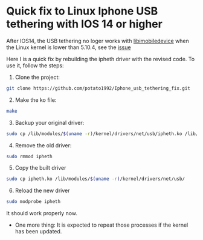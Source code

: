 # Quick fix to Linux Iphone USB tethering with IOS 14 or higher

After IOS14, the USB tethering no loger works with [libimobiledevice](https://github.com/libimobiledevice/libimobiledevice) when the Linux kernel is lower than 5.10.4, see the [issue](https://github.com/libimobiledevice/libimobiledevice/issues/1038)

Here I is a quick fix by rebuilding the ipheth driver with the revised code. To use it, follow the steps:

1. Clone the project:
```bash
git clone https://github.com/potato1992/Iphone_usb_tethering_fix.git
```
2. Make the ko file:
```bash
make
```
3. Backup your original driver:
```bash
sudo cp /lib/modules/$(uname -r)/kernel/drivers/net/usb/ipheth.ko /lib/modules/$(uname -r)/kernel/drivers/net/usb/ipheth.ko.bak
```
4. Remove the old driver:
```bash
sudo rmmod ipheth
```
5. Copy the built driver
```bash
sudo cp ipheth.ko /lib/modules/$(uname -r)/kernel/drivers/net/usb/
```
6. Reload the new driver
```bash
sudo modprobe ipheth
```

It should work properly now.

- One more thing:
It is expected to repeat those processes if the kernel has been updated.
